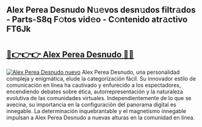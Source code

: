 ## Alex Perea Desnudo N𝚞𝚎vos desn𝚞dos filtr𝚊dos - Parts-S8q F𝚘tos vid𝚎o - C𝚘ntenido atr𝚊ctivo FT6Jk

# <h2><a href="http://mbd0ylh.tromn.icu/?c=Alex+Perea+Desnudo">🔗👉👉👉 Alex Perea Desnudo 🔗🔗</a></h2>

[![Alex Perea Desnudo nuevo](https://i.imgur.com/pEAQMta.gif)](http://mbd0ylh.tromn.icu/?c=Alex+Perea+Desnudo)
Alex Perea Desnudo, una personalidad compleja y enigmática, elude la categorización fácil. Su innovador estilo de comunicación en línea ha cautivado y enfurecido a los espectadores, encendiendo debates sobre ética, autorrepresentación y la naturaleza evolutiva de las comunidades virtuales. Independientemente de lo que se avecina, su importancia en la configuración del panorama digital es innegable. La determinación inquebrantable y el magnetismo innegable impulsan a Alex Perea Desnudo a nuevas alturas en la comunidad en línea.
